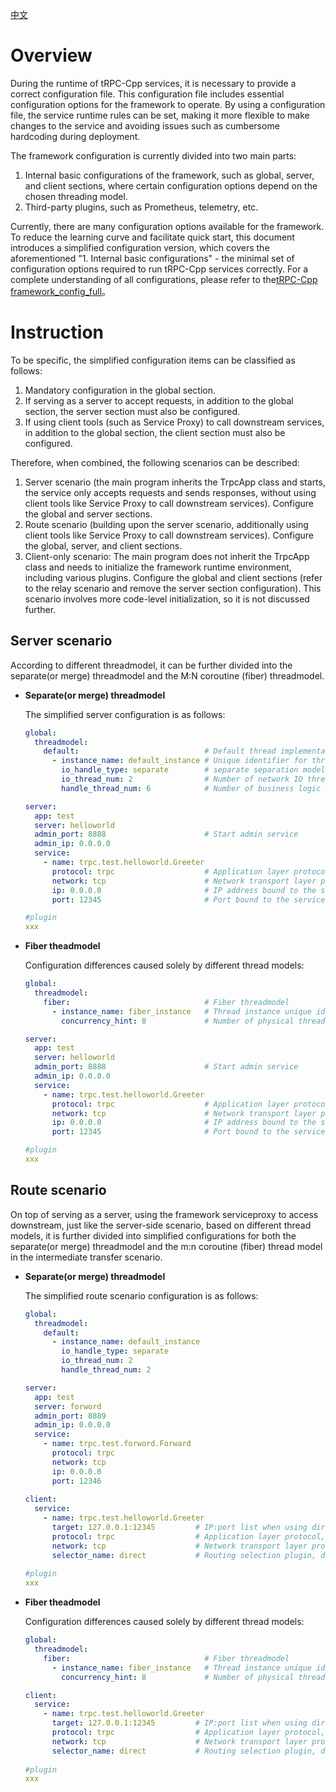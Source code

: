 [中文](../zh/framework_config_lite.md)

# Overview

During the runtime of tRPC-Cpp services, it is necessary to provide a correct configuration file. This configuration file includes essential configuration options for the framework to operate. By using a configuration file, the service runtime rules can be set, making it more flexible to make changes to the service and avoiding issues such as cumbersome hardcoding during deployment.

The framework configuration is currently divided into two main parts:

1. Internal basic configurations of the framework, such as global, server, and client sections, where certain configuration options depend on the chosen threading model.
2. Third-party plugins, such as Prometheus, telemetry, etc.

Currently, there are many configuration options available for the framework. To reduce the learning curve and facilitate quick start, this document introduces a simplified configuration version, which covers the aforementioned "1. Internal basic configurations" - the minimal set of configuration options required to run tRPC-Cpp services correctly. For a complete understanding of all configurations, please refer to the[tRPC-Cpp framework_config_full](/docs/en/framework_config_full.md)。

# Instruction

To be specific, the simplified configuration items can be classified as follows:

1. Mandatory configuration in the global section.
2. If serving as a server to accept requests, in addition to the global section, the server section must also be configured.
3. If using client tools (such as Service Proxy) to call downstream services, in addition to the global section, the client section must also be configured.

Therefore, when combined, the following scenarios can be described:

1. Server scenario (the main program inherits the TrpcApp class and starts, the service only accepts requests and sends responses, without using client tools like Service Proxy to call downstream services). Configure the global and server sections.
2. Route scenario (building upon the server scenario, additionally using client tools like Service Proxy to call downstream services). Configure the global, server, and client sections.
3. Client-only scenario: The main program does not inherit the TrpcApp class and needs to initialize the framework runtime environment, including various plugins. Configure the global and client sections (refer to the relay scenario and remove the server section configuration). This scenario involves more code-level initialization, so it is not discussed further.

## Server scenario

According to different threadmodel, it can be further divided into the separate(or merge) threadmodel and the M:N coroutine (fiber) threadmodel.

* **Separate(or merge) threadmodel**

  The simplified server configuration is as follows:

  ```yaml
  global:
    threadmodel:
      default:                            # Default thread implementation mode, which is the 1:1 separate(or merge) threadmodel.
        - instance_name: default_instance # Unique identifier for thread instances, multiple default thread instances can be configured.
          io_handle_type: separate        # separate separation model (io/handle running on different threads) or merge merging model (io/handle running on the same thread)
          io_thread_num: 2                # Number of network IO threads
          handle_thread_num: 6            # Number of business logic threads
  
  server:
    app: test
    server: helloworld
    admin_port: 8888                      # Start admin service
    admin_ip: 0.0.0.0
    service:
      - name: trpc.test.helloworld.Greeter
        protocol: trpc                    # Application layer protocols such as: trpc/http/...
        network: tcp                      # Network transport layer protocols such as: tcp/udp
        ip: 0.0.0.0                       # IP address bound to the service
        port: 12345                       # Port bound to the service
  
  #plugin
  xxx
  ```

* **Fiber theadmodel**

  Configuration differences caused solely by different thread models:
  
  ```yaml
  global:
    threadmodel:
      fiber:                              # Fiber threadmodel
        - instance_name: fiber_instance   # Thread instance unique identifier, currently does not support configuring multiple Fiber thread instances
          concurrency_hint: 8             # Number of physical threads running Fiber Workers, it is recommended to configure it as the actual number of available cores (otherwise read system configuration)
  
  server:
    app: test
    server: helloworld
    admin_port: 8888                      # Start admin service
    admin_ip: 0.0.0.0
    service:
      - name: trpc.test.helloworld.Greeter
        protocol: trpc                    # Application layer protocols such as: trpc/http/...
        network: tcp                      # Network transport layer protocols such as: tcp/udp
        ip: 0.0.0.0                       # IP address bound to the service
        port: 12345                       # Port bound to the service
  
  #plugin
  xxx
  ```

## Route scenario

On top of serving as a server, using the framework serviceproxy to access downstream, just like the server-side scenario, based on different thread models, it is further divided into simplified configurations for both the separate(or merge) threadmodel and the m:n coroutine (fiber) thread model in the intermediate transfer scenario.

* **Separate(or merge) threadmodel**

  The simplified route scenario configuration is as follows:
  
  ```yaml
  global:
    threadmodel:
      default:
        - instance_name: default_instance
          io_handle_type: separate
          io_thread_num: 2
          handle_thread_num: 2
  
  server:
    app: test
    server: forword
    admin_port: 8889
    admin_ip: 0.0.0.0
    service:
      - name: trpc.test.forword.Forward
        protocol: trpc
        network: tcp
        ip: 0.0.0.0
        port: 12346
           
  client:
    service:
      - name: trpc.test.helloworld.Greeter
        target: 127.0.0.1:12345         # IP:port list when using direct connection mode, multiple can be configured simultaneously, such as 127.0.0.1:10001,127.0.0.1:10002
        protocol: trpc                  # Application layer protocol, such as trpc/http/...
        network: tcp                    # Network transport layer protocol, such as tcp/udp
        selector_name: direct           # Routing selection plugin, default is direct for direct connection mode, i.e., directly configuring IP:port
          
  #plugin
  xxx
  ```

* **Fiber theadmodel**

  Configuration differences caused solely by different thread models:
  
  ```yaml
  global:
    threadmodel:
      fiber:                              # Fiber threadmodel
        - instance_name: fiber_instance   # Thread instance unique identifier, currently does not support configuring multiple Fiber thread instances
          concurrency_hint: 8             # Number of physical threads running Fiber Workers, it is recommended to configure it as the actual number of available cores (otherwise read system configuration)
  
  client:
    service:
      - name: trpc.test.helloworld.Greeter
        target: 127.0.0.1:12345         # IP:port list when using direct connection mode, multiple can be configured simultaneously, such as 127.0.0.1:10001,127.0.0.1:10002
        protocol: trpc                  # Application layer protocol, such as trpc/http/...
        network: tcp                    # Network transport layer protocol, such as tcp/udp
        selector_name: direct           # Routing selection plugin, default is direct for direct connection mode, i.e., directly configuring IP:port
          
  #plugin
  xxx
  ```
